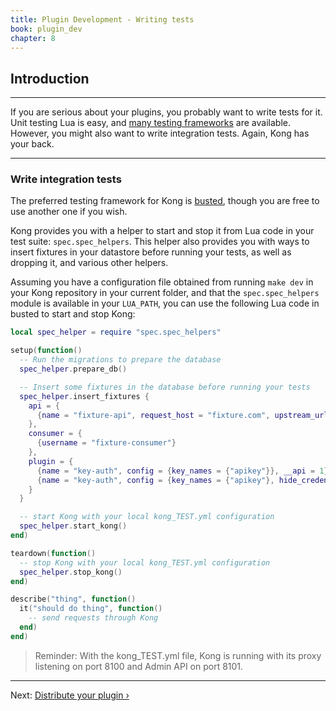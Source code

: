 ```yaml
---
title: Plugin Development - Writing tests
book: plugin_dev
chapter: 8
---
```


## Introduction

---

If you are serious about your plugins, you probably want to write tests for it. Unit testing Lua is easy, and [many testing frameworks](http://lua-users.org/wiki/UnitTesting) are available. However, you might also want to write integration tests. Again, Kong has your back.

---

### Write integration tests

The preferred testing framework for Kong is [busted](http://olivinelabs.com/busted/), though you are free to use another one if you wish.

Kong provides you with a helper to start and stop it from Lua code in your test suite: `spec.spec_helpers`. This helper also provides you with ways to insert fixtures in your datastore before running your tests, as well as dropping it, and various other helpers.

Assuming you have a configuration file obtained from running `make dev` in your Kong repository in your current folder, and that the `spec.spec_helpers` module is available in your `LUA_PATH`, you can use the following Lua code in busted to start and stop Kong:

```lua
local spec_helper = require "spec.spec_helpers"

setup(function()
  -- Run the migrations to prepare the database
  spec_helper.prepare_db()

  -- Insert some fixtures in the database before running your tests
  spec_helper.insert_fixtures {
    api = {
      {name = "fixture-api", request_host = "fixture.com", upstream_url = "http://mockbin.com"}
    },
    consumer = {
      {username = "fixture-consumer"}
    },
    plugin = {
      {name = "key-auth", config = {key_names = {"apikey"}}, __api = 1},
      {name = "key-auth", config = {key_names = {"apikey"}, hide_credentials = true}, __api = 2}
    }
  }

  -- start Kong with your local kong_TEST.yml configuration
  spec_helper.start_kong()
end)

teardown(function()
  -- stop Kong with your local kong_TEST.yml configuration
  spec_helper.stop_kong()
end)

describe("thing", function()
  it("should do thing", function()
    -- send requests through Kong
  end)
end)
```

> Reminder: With the kong_TEST.yml file, Kong is running with its proxy listening on port 8100 and Admin API on port 8101.

---

Next: [Distribute your plugin &rsaquo;]({{page.book.next}})
